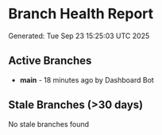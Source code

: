 # Branch Health Report
Generated: Tue Sep 23 15:25:03 UTC 2025

## Active Branches
- **main** - 18 minutes ago by Dashboard Bot

## Stale Branches (>30 days)
No stale branches found

